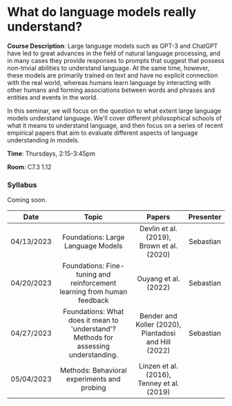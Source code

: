 # What do language models really understand?

**Course Description**: Large language models such as GPT-3 and ChatGPT have led to great advances in the field of natural language processing, and in many cases they provide responses to prompts that suggest that possess non-trivial abilities to understand language. At the same time, however, these models are primarily trained on text and have no explicit connection with the real world, whereas humans learn language by interacting with other humans and forming associations between words and phrases and entities and events in the world.

In this seminar, we will focus on the question to what extent large language models understand language. We'll cover different philosophical schools of what it means to understand language, and then focus on a series of recent empirical papers that aim to evaluate different aspects of language understanding in models.

**Time**: Thursdays, 2:15-3:45pm

**Room**: C7.3 1.12

### Syllabus

Coming soon.

|    Date    |                                         Topic                                        |                        Papers                        | Presenter |
|:----------:|:------------------------------------------------------------------------------------:|:----------------------------------------------------:|:---------:|
| 04/13/2023 |                          Foundations: Large Language Models                          |       Devlin et al. (2019), Brown et al. (2020)      | Sebastian |
| 04/20/2023 |        Foundations: Fine-tuning and reinforcement learning from human feedback       |                 Ouyang et al. (2022)                 | Sebastian |
| 04/27/2023 | Foundations: What does it mean to 'understand'? Methods for assessing understanding. | Bender and Koller (2020), Piantadosi and Hill (2022) | Sebastian |
| 05/04/2023 |                      Methods: Behavioral experiments and probing                     |      Linzen et al. (2016), Tenney et al. (2019)      |           |
